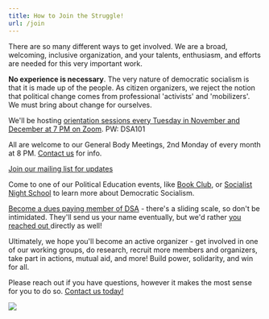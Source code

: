 ```yaml
---
title: How to Join the Struggle!
url: /join
---
```

There are so many different ways to get involved. We are a broad, welcoming, inclusive organization, and your talents, enthusiasm, and efforts are needed for this very important work. 

**No experience is necessary**. The very nature of democratic socialism is that it is made up of the people. As citizen organizers, we reject the notion that political change comes from professional 'activists' and 'mobilizers'. We must bring about change for ourselves. 

We'll be hosting [orientation sessions every Tuesday in November and December at 7 PM on Zoom](/dsa101). PW: DSA101

All are welcome to our General Body Meetings, 2nd Monday of every month at 8 PM. [Contact us](/contact) for info. 

[Join our mailing list for updates](https://groups.google.com/g/upper-valley-dsa-bulletins/join)

Come to one of our Political Education events, like [Book Club](https://fb.me/e/37PzH5xM3), or [Socialist Night School](https://fb.me/e/4oCCw01wV) to learn more about Democratic Socialism. 

[Become a dues paying member of DSA](dsausa.org/join) - there's a sliding scale, so don't be intimidated. They'll send us your name eventually, but we'd rather [you reached out ](/contact)directly as well!

Ultimately, we hope you'll become an active organizer - get involved in one of our working groups, do research, recruit more members and organizers, take part in actions, mutual aid, and more! Build power, solidarity, and win for all.

Please reach out if you have questions, however it makes the most sense for you to do so. [Contact us today!](/contact)

![](/uploads/one-struggle.png)